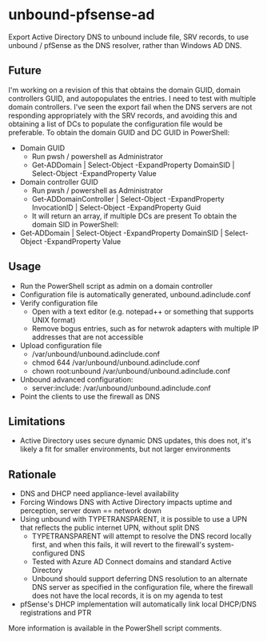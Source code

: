 # unbound-pfsense-ad
Export Active Directory DNS to unbound include file, SRV records, to use unbound / pfSense as the DNS resolver, rather than Windows AD DNS.

## Future
I'm working on a revision of this that obtains the domain GUID, domain controllers GUID, and autopopulates the entries. I need to test with multiple domain controllers. I've seen the export fail when the DNS servers are not responding appropriately with the SRV records, and avoiding this and obtaining a list of DCs to populate the configuration file would be preferable.
To obtain the domain GUID and DC GUID in PowerShell:
- Domain GUID
  - Run pwsh / powershell as Administrator
  - Get-ADDomain | Select-Object -ExpandProperty DomainSID | Select-Object -ExpandProperty Value
- Domain controller GUID
  - Run pwsh / powershell as Administrator
  - Get-ADDomainController | Select-Object -ExpandProperty InvocationID | Select-Object -ExpandProperty Guid
  - It will return an array, if multiple DCs are present
To obtain the domain SID in PowerShell:
- Get-ADDomain | Select-Object -ExpandProperty DomainSID | Select-Object -ExpandProperty Value

## Usage
- Run the PowerShell script as admin on a domain controller
- Configuration file is automatically generated, unbound.adinclude.conf
- Verify configuration file
  - Open with a text editor (e.g. notepad++ or something that supports UNIX format)
  - Remove bogus entries, such as for netwrok adapters with multiple IP addresses that are not accessible
- Upload configuration file
  - /var/unbound/unbound.adinclude.conf
  - chmod 644 /var/unbound/unbound.adinclude.conf
  - chown root:unbound /var/unbound/unbound.adinclude.conf
- Unbound advanced configuration:
  - server:include: /var/unbound/unbound.adinclude.conf
- Point the clients to use the firewall as DNS

## Limitations
- Active Directory uses secure dynamic DNS updates, this does not, it's likely a fit for smaller environments, but not larger environments

## Rationale
- DNS and DHCP need appliance-level availability
- Forcing Windows DNS with Active Directory impacts uptime and perception, server down == network down
- Using unbound with TYPETRANSPARENT, it is possible to use a UPN that reflects the public internet UPN, without split DNS
  - TYPETRANSPARENT will attempt to resolve the DNS record locally first, and when this fails, it will revert to the firewall's system-configured DNS
  - Tested with Azure AD Connect domains and standard Active Directory
  - Unbound should support deferring DNS resolution to an alternate DNS server as specified in the configuration file, where the firewall does not have the local records, it is on my agenda to test
- pfSense's DHCP implementation will automatically link local DHCP/DNS registrations and PTR

More information is available in the PowerShell script comments.
